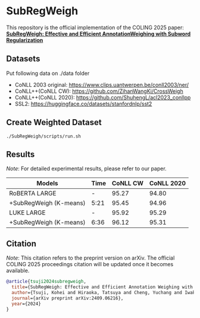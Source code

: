 # SubRegWeigh

This repository is the official implementation of the COLING 2025 paper:
**[SubRegWeigh: Effective and Efficient AnnotationWeighing with Subword Regularization](https://arxiv.org/abs/2409.06216)**

## Datasets
Put following data on ./data folder 
- CoNLL 2003 original: https://www.clips.uantwerpen.be/conll2003/ner/
- CoNLL++(CoNLL CW): https://github.com/ZihanWangKi/CrossWeigh
- CoNLL++(CoNLL 2020): https://github.com/ShuhengL/acl2023_conllpp
- SSL2: https://huggingface.co/datasets/stanfordnlp/sst2

## Create Weighted Dataset
`./SubRegWeigh/scripts/run.sh`

## Results
*Note*: For detailed experimental results, please refer to our paper.

| Models                | Time | CoNLL CW | CoNLL 2020 |
|-----------------------|------|----------|------------|
| RoBERTA LARGE         |     -|     95.27|       94.80|
| +SubRegWeigh (K-means)|  5:21|     95.45|       94.96|
| LUKE LARGE            |     -|     95.92|       95.29|
| +SubRegWeigh (K-means)|  6:36|     96.12|       95.31| 

## Citation
*Note*: This citation refers to the preprint version on arXiv. The official COLING 2025 proceedings citation will be updated once it becomes available.

```bibtex
@article{tsuji2024subregweigh,
  title={SubRegWeigh: Effective and Efficient Annotation Weighing with Subword Regularization},
  author={Tsuji, Kohei and Hiraoka, Tatsuya and Cheng, Yuchang and Iwakura, Tomoya},
  journal={arXiv preprint arXiv:2409.06216},
  year={2024}
}
```
